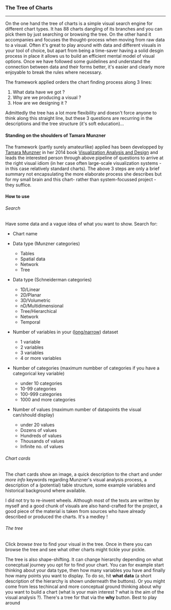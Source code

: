 ### The Tree of Charts
---

On the one hand the tree of charts is a simple visual search engine for different chart types. It has 88 charts dangling of its branches and you can pick them by just searching or browsing the tree. On the other hand it accompanies and focuses the thought-process when moving from raw data to a visual. Often it's great to play around with data and different visuals in your tool of choice, but apart from being a time-saver having a solid desgin process in place it allows us to build an efficient mental model of visual options. Once we have followed some guidelines and understand the connection between data and their forms better, it's easier and clearly more enjoyable to break the rules where necessary.

The framework applied orders the chart finding process along 3 lines:

1. What data have we got ? 
2. Why are we producing a visual ?
3. How are we designing it ?

Admittedly the tree has a lot more flexibility and doesn't force anyone to think along this straight line, but these 3 questions are recurring in the descriptions and the tree structure (it's soft education)...

#### Standing on the shoulders of Tamara Munzner

The framework (partly surely amateurlike) applied has been developped by [Tamara Munzner](https://en.wikipedia.org/wiki/Tamara_Munzner) in her 2014 book [Visualization Analysis and Design](https://www.crcpress.com/Visualization-Analysis-and-Design/Munzner/9781466508910) and leads the interested person through above pipeline of questions to arrive at the right visual idiom (in her case often large-scale visualization systems - in this case relatively standard charts). The above 3 steps are only a brief summary not encapsulating the more elaborate process she describes but for my small brain and this chart- rather than system-focussed project - they suffice.


#### How to use

###### Search

Have some data and a vague idea of what you want to show. Search for:

* Chart name

* Data type (Munzner categories)
	* Tables
	* Spatial data
	* Network
	* Tree

* Data type (Schneiderman categories)
	* 1D/Linear
	* 2D/Planar
	* 3D/Volumetric
	* nD/Multidimensional
	* Tree/Hierarchical
	* Network
	* Temporal

* Number of variables in your ([long/narrow](https://en.wikipedia.org/wiki/Wide_and_narrow_data)) dataset
	* 1 variable
	* 2 variables
	* 3 variables
	* 4 or more variables

* Number of categories (maximum numbber of categories if you have a categorical key variable)
	* under 10 categories
	* 10-99 categories
	* 100-999 categories
	* 1000 and more categories

* Number of values (maximum number of datapoints the visual can/should display)
	* under 20 values
	* Dozens of values
	* Hundreds of values
	* Thousands of values
	* Infinite no. of values


###### Chart cards

The chart cards show an image, a quick description to the chart and under *more info* keywords regarding Munzner's visual analysis process, a description of a (potential) table structure, some example variables and historical background where available.


I did not try to re-invent wheels. Although most of the texts are written by myself and a good chunk of visuals are also hand-crafted for the project, a good piece of the material is taken from sources who have already described or produced the charts. It's a medley !


###### The tree

Click *browse tree* to find your visual in the tree. Once in there you can browse the tree and see what other charts might tickle your pickle.

The tree is also shape-shifting. It can change hierarchy depending on what conecptual journey you opt for to find your chart. You can for example start thinking about your data type, then how many variables you have and finally how many points you want to display. To do so, hit **what data** (a short description of the hierarchy is shown underneath the buttons). Or you might come from less techincal and more conceptual ground thinking about why you want to build a chart (what is your main interest ? what is the aim of the visual analysis ?). There's a tree for that via the **why** button. Best to play around






